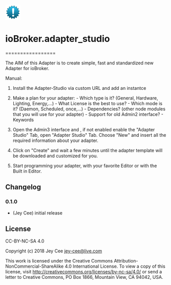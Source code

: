 ![Logo](admin/adapter_studio.png)
# ioBroker.adapter_studio
=================

The AIM of this Adapter is to create simple, fast and standardized new Adapter for ioBroker.

Manual:

1. Install the Adapter-Studio via custom URL and add an instantce

2. Make a plan for your adapter:
       - Which type is it? (General, Hardware, Lighting, Energy,...)
       - What License is the best to use?
       - Which mode is it? (Daemon, Scheduled, once,...)
       - Dependencies? (other node modules that you will use for your adapter)
       - Support for old Admin2 interface?
       - Keywords

 3. Open the Admin3 interface and , if not enabled enable the "Adapter Studio" Tab, open "Adapter Studio" Tab.
    Choose "New" and insert all the required information about your adapter.

 4. Click on "Create" and wait a few minutes until the adapter template will be downloaded and customized for you.

 5. Start programming your adapter, with your favorite Editor or with the Built in Editor.

## Changelog

### 0.1.0
* (Jey Cee) initial release

## License
CC-BY-NC-SA 4.0

Copyright (c) 2018 Jey Cee <jey-cee@live.com>

This work is licensed under the Creative Commons Attribution-NonCommercial-ShareAlike 4.0 International License.
To view a copy of this license, visit
http://creativecommons.org/licenses/by-nc-sa/4.0/
or send a letter to Creative Commons, PO Box 1866, Mountain View, CA 94042, USA.
